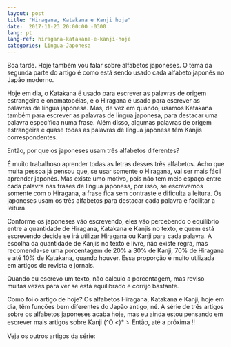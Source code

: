 ```yaml
---
layout: post
title: "Hiragana, Katakana e Kanji hoje"
date:  2017-11-23 20:00:00 -0300
lang: pt
lang-ref: hiragana-katakana-e-kanji-hoje
categories: Língua-Japonesa
---
```


Boa tarde. Hoje também vou falar sobre alfabetos japoneses. O tema da segunda parte do artigo é como está sendo usado cada alfabeto japonês no Japão moderno.

Hoje em dia, o Katakana é usado para escrever as palavras de origem estrangeira e onomatopéias, e o Hiragana é usado para escrever as palavras de língua japonesa. Mas, de vez em quando, usamos Katakana também para escrever as palavras de língua japonesa, para destacar uma palavra específica numa frase. Além disso, algumas palavras de origem estrangeira e quase todas as palavras de língua japonesa têm Kanjis correspondentes.

Então, por que os japoneses usam três alfabetos diferentes?

É muito trabalhoso aprender todas as letras desses três alfabetos. Acho que muita pessoa já pensou que, se usar somente o Hiragana, vai ser mais fácil aprender japonês. Mas existe umo motivo, pois não tem meio espaço entre cada palavra nas frases de língua japonesa, por isso, se escrevemos somente com o Hiragana, a frase fica sem contraste e dificulta a leitura. Os japoneses usam os três alfabetos para destacar cada palavra e facilitar a leitura.

Conforme os japoneses vão escrevendo, eles vão percebendo o equilíbrio entre a quantidade de Hiragana, Katakana e Kanjis no texto, e quem está escrevendo decide se irá utilizar Hiragana ou Kanji para cada palavra. A escolha da quantidade de Kanjis no texto é livre, não existe regra, mas recomenda-se uma porcentagem de 20% a 30% de Kanji, 70% de Hiragana e até 10% de Katakana, quando houver. Essa proporção é muito utilizada em artigos de revista e jornais.

Quando eu escrevo um texto, não calculo a porcentagem, mas reviso muitas vezes para ver se está equilibrado e corrijo bastante.

Como foi o artigo de hoje? Os alfabetos Hiragana, Katakana e Kanji, hoje em dia, têm funções bem diferentes do Japão antigo, né.
A série de três artigos sobre os alfabetos japoneses acaba hoje, mas eu ainda estou pensando em escrever mais artigos sobre Kanji (^O <)\*ゝ Então, até a próxima !!

Veja os outros artigos da série:
